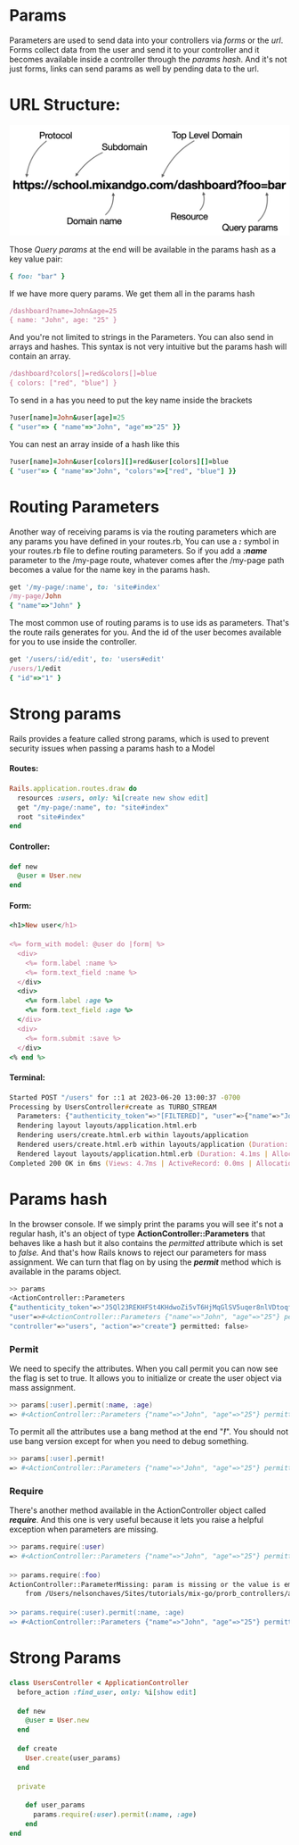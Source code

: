 # Params

Parameters are used to send data into your controllers via _forms_ or the _url_. Forms collect data from the user and send it to your controller and it becomes available inside a controller through the _params hash_. And it's not just forms, links can send params as well by pending data to the url.

# URL Structure:
![URL Structure](/Images/controllers_3.png)

Those _Query params_ at the end will be available in the params hash as a key value pair:
```ruby
{ foo: "bar" }
```
If we have more query params. We get them all in the params hash
```ruby
/dashboard?name=John&age=25
{ name: "John", age: "25" }
```
And you're not limited to strings in the Parameters. You can also send in arrays and hashes. This syntax is not very intuitive but the params hash will contain an array.
```ruby
/dashboard?colors[]=red&colors[]=blue
{ colors: ["red", "blue"] }
```
To send in a has you need to put the key name inside the brackets
```ruby
?user[name]=John&user[age]=25
{ "user"=> { "name"=>"John", "age"=>"25" }}
```
You can nest an array inside of a hash like this
```ruby
?user[name]=John&user[colors][]=red&user[colors][]=blue
{ "user"=> { "name"=>"John", "colors"=>["red", "blue"] }}
```
# Routing Parameters
Another way of receiving params is via the routing parameters which are any params you have defined in your routes.rb, You can use a _**:**_ symbol in your routes.rb file to define routing parameters. So if you add a _**:name**_ parameter to the /my-page route, whatever comes after the /my-page path becomes a value for the name key in the params hash.
```ruby
get '/my-page/:name', to: 'site#index'
/my-page/John
{ "name"=>"John" }
```
The most common use of routing params is to use ids as parameters. That's the route rails generates for you. And the id of the user becomes available for you to use inside the controller.
```ruby
get '/users/:id/edit', to: 'users#edit'
/users/1/edit
{ "id"=>"1" }
```
# Strong params
Rails provides a feature called strong params, which is used to prevent security issues when passing a params hash to a Model

#### Routes:
```ruby
Rails.application.routes.draw do
  resources :users, only: %i[create new show edit]
  get "/my-page/:name", to: "site#index"
  root "site#index"
end
```
#### Controller:
```ruby
def new
  @user = User.new
end
```
#### Form:
```ruby
<h1>New user</h1>

<%= form_with model: @user do |form| %>
  <div>
    <%= form.label :name %>
    <%= form.text_field :name %>
  </div>
  <div>
    <%= form.label :age %>
    <%= form.text_field :age %>
  </div>
  <div>
    <%= form.submit :save %>
  </div>
<% end %>
```
#### Terminal:
```zsh
Started POST "/users" for ::1 at 2023-06-20 13:00:37 -0700
Processing by UsersController#create as TURBO_STREAM
  Parameters: {"authenticity_token"=>"[FILTERED]", "user"=>{"name"=>"John", "age"=>"25"}, "commit"=>"save"}
  Rendering layout layouts/application.html.erb
  Rendering users/create.html.erb within layouts/application
  Rendered users/create.html.erb within layouts/application (Duration: 0.8ms | Allocations: 146)
  Rendered layout layouts/application.html.erb (Duration: 4.1ms | Allocations: 2488)
Completed 200 OK in 6ms (Views: 4.7ms | ActiveRecord: 0.0ms | Allocations: 3264)
```
# Params hash
In the browser console. If we simply print the params you will see it's not a regular hash, it's an object of type **ActionController::Parameters** that behaves like a hash but it also contains the _permitted_ attribute which is set to _false._ And that's how Rails knows to reject our parameters for mass assignment. We can turn that flag on by using the _**permit**_ method which is available in the params object.

```zsh
>> params
<ActionController::Parameters
{"authenticity_token"=>"J5Ql23REKHFSt4KHdwoZi5vT6HjMqGlSV5uqer8nlVDtoqfVdJ_ls8A3m0AdYJeBNeYgI8vTbkTA6rT7uhpK0A",
"user"=>#<ActionController::Parameters {"name"=>"John", "age"=>"25"} permitted: false>, "commit"=>"save",
"controller"=>"users", "action"=>"create"} permitted: false>
```
### Permit
We need to specify the attributes. When you call permit you can now see the flag is set to true. It allows you to initialize or create the user object via mass assignment.
```zsh
>> params[:user].permit(:name, :age)
=> #<ActionController::Parameters {"name"=>"John", "age"=>"25"} permitted: true>
```
To permit all the attributes use a bang method at the end "_**!**_". You should not use bang version except for when you need to debug something.
```zsh
>> params[:user].permit!
=> #<ActionController::Parameters {"name"=>"John", "age"=>"25"} permitted: true>
```
### Require
There's another method available in the ActionController object called _**require**_. And this one is very useful because it lets you raise a helpful exception when parameters are missing.

```zsh
>> params.require(:user)
=> #<ActionController::Parameters {"name"=>"John", "age"=>"25"} permitted: false>

>> params.require(:foo)
ActionController::ParameterMissing: param is missing or the value is empty: foo
	from /Users/nelsonchaves/Sites/tutorials/mix-go/prorb_controllers/app/controllers/users_controller.rb:11:in `create'

>> params.require(:user).permit(:name, :age)
=> #<ActionController::Parameters {"name"=>"John", "age"=>"25"} permitted: true>
```
# Strong Params
```ruby
class UsersController < ApplicationController
  before_action :find_user, only: %i[show edit]

  def new
    @user = User.new
  end

  def create
    User.create(user_params)
  end

  private

    def user_params
      params.require(:user).permit(:name, :age)
    end
end
```
